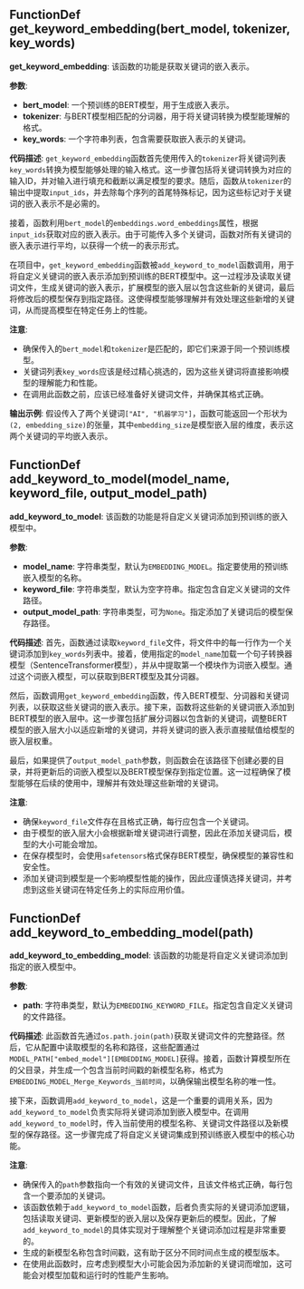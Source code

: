 ## FunctionDef get_keyword_embedding(bert_model, tokenizer, key_words)

**get_keyword_embedding**: 该函数的功能是获取关键词的嵌入表示。

**参数**:

- **bert_model**: 一个预训练的BERT模型，用于生成嵌入表示。
- **tokenizer**: 与BERT模型相匹配的分词器，用于将关键词转换为模型能理解的格式。
- **key_words**: 一个字符串列表，包含需要获取嵌入表示的关键词。

**代码描述**:
`get_keyword_embedding`函数首先使用传入的`tokenizer`将关键词列表`key_words`转换为模型能够处理的输入格式。这一步骤包括将关键词转换为对应的输入ID，并对输入进行填充和截断以满足模型的要求。随后，函数从`tokenizer`的输出中提取`input_ids`，并去除每个序列的首尾特殊标记，因为这些标记对于关键词的嵌入表示不是必需的。

接着，函数利用`bert_model`的`embeddings.word_embeddings`属性，根据`input_ids`获取对应的嵌入表示。由于可能传入多个关键词，函数对所有关键词的嵌入表示进行平均，以获得一个统一的表示形式。

在项目中，`get_keyword_embedding`函数被`add_keyword_to_model`函数调用，用于将自定义关键词的嵌入表示添加到预训练的BERT模型中。这一过程涉及读取关键词文件，生成关键词的嵌入表示，扩展模型的嵌入层以包含这些新的关键词，最后将修改后的模型保存到指定路径。这使得模型能够理解并有效处理这些新增的关键词，从而提高模型在特定任务上的性能。

**注意**:

- 确保传入的`bert_model`和`tokenizer`是匹配的，即它们来源于同一个预训练模型。
- 关键词列表`key_words`应该是经过精心挑选的，因为这些关键词将直接影响模型的理解能力和性能。
- 在调用此函数之前，应该已经准备好关键词文件，并确保其格式正确。

**输出示例**:
假设传入了两个关键词`["AI", "机器学习"]`，函数可能返回一个形状为`(2, embedding_size)`的张量，其中`embedding_size`是模型嵌入层的维度，表示这两个关键词的平均嵌入表示。

## FunctionDef add_keyword_to_model(model_name, keyword_file, output_model_path)

**add_keyword_to_model**: 该函数的功能是将自定义关键词添加到预训练的嵌入模型中。

**参数**:

- **model_name**: 字符串类型，默认为`EMBEDDING_MODEL`。指定要使用的预训练嵌入模型的名称。
- **keyword_file**: 字符串类型，默认为空字符串。指定包含自定义关键词的文件路径。
- **output_model_path**: 字符串类型，可为`None`。指定添加了关键词后的模型保存路径。

**代码描述**:
首先，函数通过读取`keyword_file`文件，将文件中的每一行作为一个关键词添加到`key_words`列表中。接着，使用指定的`model_name`加载一个句子转换器模型（SentenceTransformer模型），并从中提取第一个模块作为词嵌入模型。通过这个词嵌入模型，可以获取到BERT模型及其分词器。

然后，函数调用`get_keyword_embedding`函数，传入BERT模型、分词器和关键词列表，以获取这些关键词的嵌入表示。接下来，函数将这些新的关键词嵌入添加到BERT模型的嵌入层中。这一步骤包括扩展分词器以包含新的关键词，调整BERT模型的嵌入层大小以适应新增的关键词，并将关键词的嵌入表示直接赋值给模型的嵌入层权重。

最后，如果提供了`output_model_path`参数，则函数会在该路径下创建必要的目录，并将更新后的词嵌入模型以及BERT模型保存到指定位置。这一过程确保了模型能够在后续的使用中，理解并有效处理这些新增的关键词。

**注意**:

- 确保`keyword_file`文件存在且格式正确，每行应包含一个关键词。
- 由于模型的嵌入层大小会根据新增关键词进行调整，因此在添加关键词后，模型的大小可能会增加。
- 在保存模型时，会使用`safetensors`格式保存BERT模型，确保模型的兼容性和安全性。
- 添加关键词到模型是一个影响模型性能的操作，因此应谨慎选择关键词，并考虑到这些关键词在特定任务上的实际应用价值。

## FunctionDef add_keyword_to_embedding_model(path)

**add_keyword_to_embedding_model**: 该函数的功能是将自定义关键词添加到指定的嵌入模型中。

**参数**:

- **path**: 字符串类型，默认为`EMBEDDING_KEYWORD_FILE`。指定包含自定义关键词的文件路径。

**代码描述**:
此函数首先通过`os.path.join(path)`获取关键词文件的完整路径。然后，它从配置中读取模型的名称和路径，这些配置通过`MODEL_PATH["embed_model"][EMBEDDING_MODEL]`获得。接着，函数计算模型所在的父目录，并生成一个包含当前时间戳的新模型名称，格式为`EMBEDDING_MODEL_Merge_Keywords_当前时间`，以确保输出模型名称的唯一性。

接下来，函数调用`add_keyword_to_model`，这是一个重要的调用关系，因为`add_keyword_to_model`负责实际将关键词添加到嵌入模型中。在调用`add_keyword_to_model`时，传入当前使用的模型名称、关键词文件路径以及新模型的保存路径。这一步骤完成了将自定义关键词集成到预训练嵌入模型中的核心功能。

**注意**:

- 确保传入的`path`参数指向一个有效的关键词文件，且该文件格式正确，每行包含一个要添加的关键词。
- 该函数依赖于`add_keyword_to_model`函数，后者负责实际的关键词添加逻辑，包括读取关键词、更新模型的嵌入层以及保存更新后的模型。因此，了解`add_keyword_to_model`的具体实现对于理解整个关键词添加过程是非常重要的。
- 生成的新模型名称包含时间戳，这有助于区分不同时间点生成的模型版本。
- 在使用此函数时，应考虑到模型大小可能会因为添加新的关键词而增加，这可能会对模型加载和运行时的性能产生影响。
